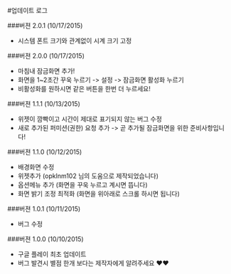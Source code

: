 #업데이트 로그

###버젼 2.0.1 (10/17/2015)
  - 시스템 폰트 크기와 관계없이 시계 크기 고정

###버젼 2.0.0 (10/17/2015)
  - 마침내 잠금화면 추가!
  - 화면을 1~2초간 꾸욱 누르기 -> 설정 -> 잠금화면 활성화 누르기
  - 비활성화를 원하시면 같은 버튼을 한번 더 누르세요!

###버젼 1.1.1 (10/13/2015)
  - 위젯이 깜빡이고 시간이 제대로 표기되지 않는 버그 수정
  - 새로 추가된 퍼미션(권한) 요청 추가 -> 곧 추가될 잠금화면을 위한 준비사항입니다!

###버젼 1.1.0 (10/12/2015)
  - 배경화면 수정
  - 위젯추가 (opklnm102 님의 도움으로 제작되었습니다)
  - 옵션메뉴 추가 (화면을 꾸욱 누르고 계시면 뜹니다)
  - 화면 밝기 조정 최적화 (화면을 위아래로 스크롤 하시면 됩니다)

###버젼 1.0.1 (10/11/2015)
  - 버그 수정

###버젼 1.0.0 (10/10/2015)
  - 구글 플레이 최초 업데이트
  - 버그 발견시 별점 한개 보다는 제작자에게 알려주세요 ♥♥